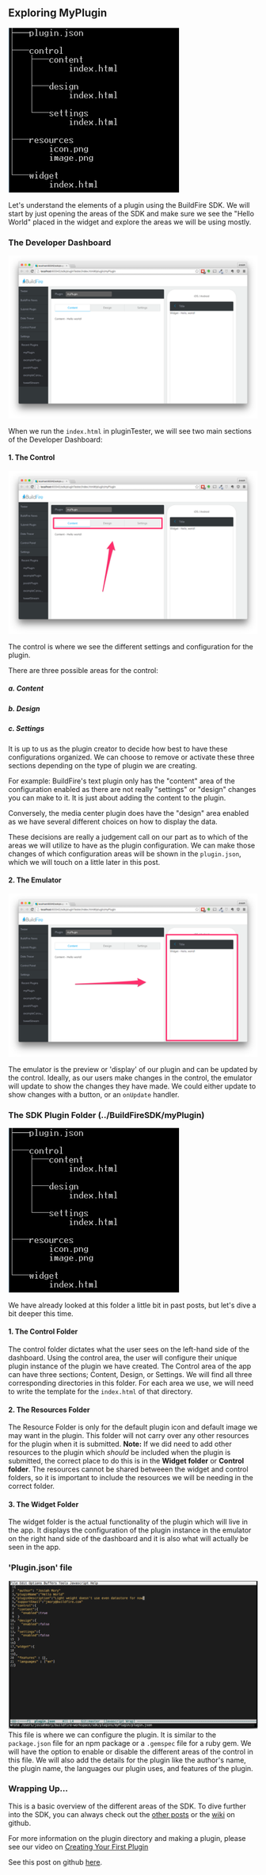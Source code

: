 ## Exploring MyPlugin

![myPlugin tree](./myPlugin_tree.png)

Let's understand the elements of a plugin using the BuildFire SDK. We will start by just opening the areas of the SDK and make sure we see the "Hello World" placed in the widget and explore the areas we will be using mostly.

### The Developer Dashboard

![Developer Dashboard](./dashboard.png)

When we run the <code>index.html</code> in pluginTester, we will see two main sections of the Developer Dashboard:

#### 1. The Control

![Control Section on Developer Dashboard](./dashboard_control.png)

The control is where we see the different settings and configuration for the plugin.

There are three possible areas for the control:

##### a. Content

##### b. Design

##### c. Settings

It is up to us as the plugin creator to decide how best to have these configurations organized. We can choose to remove or activate these three sections depending on the type of plugin we are creating.

For example: BuildFire's text plugin only has the "content" area of the configuration enabled as there are not really "settings" or "design" changes you can make to it. It is just about adding the content to the plugin.

Conversely, the media center plugin does have the "design" area enabled as we have several different choices on how to display the data.

These decisions are really a judgement call on our part as to which of the areas we will utilize to have as the plugin configuration. We can make those changes of which configuration areas will be shown in the <code>plugin.json</code>, which we will touch on a little later in this post.

#### 2. The Emulator

![Emulator Section on Developer Dashboard](./dashboard_emulator.png)

The emulator is the preview or 'display' of our plugin and can be updated by the control. Ideally, as our users make changes in the control, the emulator will update to show the changes they have made. We could either update to show changes with a button, or an <code>onUpdate</code> handler.

### The SDK Plugin Folder (../BuildFireSDK/myPlugin)

![myPlugin tree](./myPlugin_tree.png)

We have already looked at this folder a little bit in past posts, but let's dive a bit deeper this time. 

#### 1. The Control Folder
The control folder dictates what the user sees on the left-hand side of the dashboard. Using the control area, the user will configure their unique plugin instance of the plugin we have created. The Control area of the app can have three sections; Content, Design, or Settings. We will find all three corresponding directories in this folder. For each area we use, we will need to write the template for the <code>index.html</code> of that directory.

#### 2. The Resources Folder
The Resource Folder is only for the default plugin icon and default image we may want in the plugin. This folder will not carry over any other resources for the plugin when it is submitted. **Note:** If we did need to add other resources to the plugin which *should* be included when the plugin is submitted, the correct place to do this is in the **Widget folder** or **Control folder**. The resources cannot be shared betweeen the widget and control folders, so it is important to include the resources we will be needing in the correct folder. 

#### 3. The Widget Folder
The widget folder is the actual functionality of the plugin which will live in the app. It displays the configuration of the plugin instance in the emulator on the right hand side of the dashboard and it is also what will actually be seen in the app. 

### 'Plugin.json' file

!['Plugin.json' file sample](./plugindotjson.png)
This file is where we can configure the plugin. It is similar to the <code>package.json</code> file for an npm package or a <code>.gemspec</code> file for a ruby gem. We will have the option to enable or disable the different areas of the control in this file. We will also add the details for the plugin like the author's name, the plugin name, the languages our plugin uses, and features of the plugin.

### Wrapping Up...
This is a basic overview of the different areas of the SDK. To dive further into the SDK, you can always check out the [other posts](http://buildfire.com/category/developer/) or the [wiki](https://github.com/BuildFire/sdk/wiki) on github.

For more information on the plugin directory and making a plugin, please see our video on [Creating Your First Plugin](http://university.buildfire.com/knowledge-base/creating-your-first-plugin/)

See this post on github [here](https://github.com/kickinbahk/buildfire_exploring_myPlugin).
